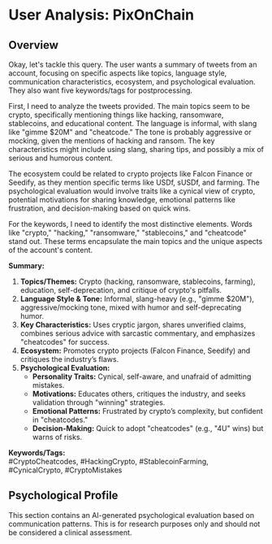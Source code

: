 # User Analysis: PixOnChain

## Overview

<think>
Okay, let's tackle this query. The user wants a summary of tweets from an account, focusing on specific aspects like topics, language style, communication characteristics, ecosystem, and psychological evaluation. They also want five keywords/tags for postprocessing.

First, I need to analyze the tweets provided. The main topics seem to be crypto, specifically mentioning things like hacking, ransomware, stablecoins, and educational content. The language is informal, with slang like "gimme $20M" and "cheatcode." The tone is probably aggressive or mocking, given the mentions of hacking and ransom. The key characteristics might include using slang, sharing tips, and possibly a mix of serious and humorous content.

The ecosystem could be related to crypto projects like Falcon Finance or Seedify, as they mention specific terms like USDf, sUSDf, and farming. The psychological evaluation would involve traits like a cynical view of crypto, potential motivations for sharing knowledge, emotional patterns like frustration, and decision-making based on quick wins.

For the keywords, I need to identify the most distinctive elements. Words like "crypto," "hacking," "ransomware," "stablecoins," and "cheatcode" stand out. These terms encapsulate the main topics and the unique aspects of the account's content.
</think>

**Summary:**  
1. **Topics/Themes:** Crypto (hacking, ransomware, stablecoins, farming), education, self-deprecation, and critique of crypto's pitfalls.  
2. **Language Style & Tone:** Informal, slang-heavy (e.g., "gimme $20M"), aggressive/mocking tone, mixed with humor and self-deprecating humor.  
3. **Key Characteristics:** Uses cryptic jargon, shares unverified claims, combines serious advice with sarcastic commentary, and emphasizes "cheatcodes" for success.  
4. **Ecosystem:** Promotes crypto projects (Falcon Finance, Seedify) and critiques the industry’s flaws.  
5. **Psychological Evaluation:**  
   - **Personality Traits:** Cynical, self-aware, and unafraid of admitting mistakes.  
   - **Motivations:** Educates others, critiques the industry, and seeks validation through "winning" strategies.  
   - **Emotional Patterns:** Frustrated by crypto’s complexity, but confident in "cheatcodes."  
   - **Decision-Making:** Quick to adopt "cheatcodes" (e.g., "4U" wins) but warns of risks.  

**Keywords/Tags:**  
#CryptoCheatcodes, #HackingCrypto, #StablecoinFarming, #CynicalCrypto, #CryptoMistakes

## Psychological Profile

This section contains an AI-generated psychological evaluation based on communication patterns. This is for research purposes only and should not be considered a clinical assessment.